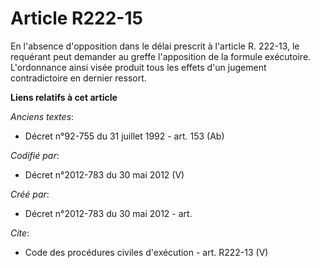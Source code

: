 # Article R222-15

En l'absence d'opposition dans le délai prescrit à l'article R. 222-13, le requérant peut demander au greffe l'apposition de
la formule exécutoire. L'ordonnance ainsi visée produit tous les effets d'un jugement contradictoire en dernier ressort.

**Liens relatifs à cet article**

_Anciens textes_:

  - Décret n°92-755 du 31 juillet 1992 - art. 153 (Ab)

_Codifié par_:

  - Décret n°2012-783 du 30 mai 2012 (V)

_Créé par_:

  - Décret n°2012-783 du 30 mai 2012 - art.

_Cite_:

  - Code des procédures civiles d'exécution - art. R222-13 (V)
